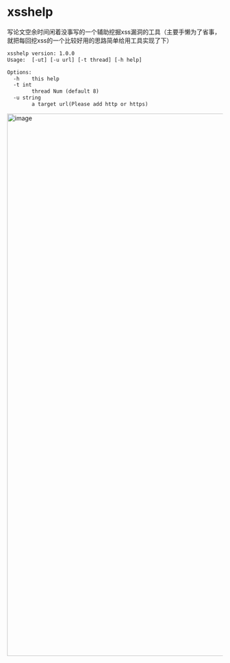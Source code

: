 # xsshelp
写论文空余时间闲着没事写的一个辅助挖掘xss漏洞的工具（主要手懒为了省事，就把每回挖xss的一个比较好用的思路简单给用工具实现了下）


```xml
xsshelp version: 1.0.0
Usage:  [-ut] [-u url] [-t thread] [-h help]

Options:
  -h	this help
  -t int
    	thread Num (default 8)
  -u string
    	a target url(Please add http or https)
```




<img width="1263" alt="image" src="https://user-images.githubusercontent.com/70200814/233852598-edb6fe52-1399-4c5e-98a4-0d1fad6b6019.png">

